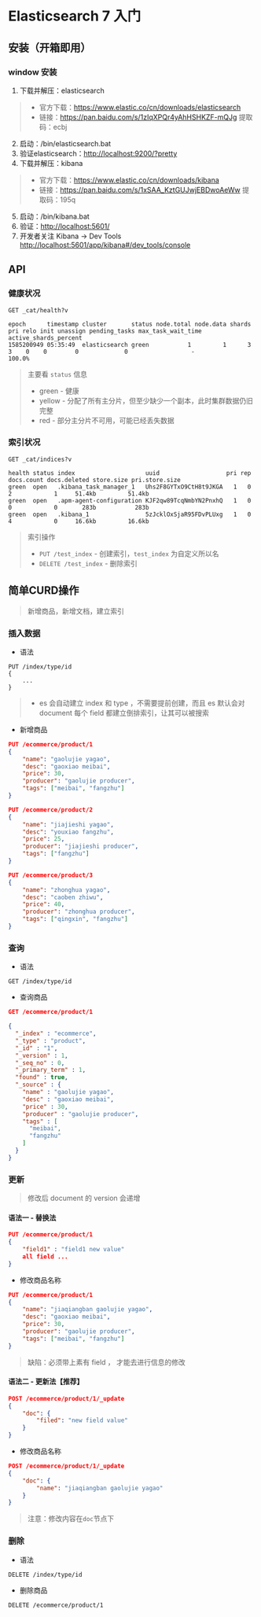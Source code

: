 # Elasticsearch 7 入门

## 安装（开箱即用）
### window 安装
1. 下载并解压：elasticsearch 
> - 官方下载：https://www.elastic.co/cn/downloads/elasticsearch
> - 链接：https://pan.baidu.com/s/1zIqXPQr4yAhHSHKZF-mQJg 
提取码：ecbj 
2. 启动：/bin/elasticsearch.bat
3. 验证elasticsearch：[http://localhost:9200/?pretty](http://localhost:9200/?pretty)
4. 下载并解压：kibana
> - 官方下载：https://www.elastic.co/cn/downloads/kibana
> - 链接：https://pan.baidu.com/s/1xSAA_KztGUJwjEBDwoAeWw 
提取码：195q 
5. 启动：/bin/kibana.bat
6. 验证：[http://localhost:5601/](http://localhost:5601/)
7. 开发者关注 Kibana -> Dev Tools [http://localhost:5601/app/kibana#/dev_tools/console](http://localhost:5601/app/kibana#/dev_tools/console)

## API
### 健康状况
```
GET _cat/health?v

epoch      timestamp cluster       status node.total node.data shards pri relo init unassign pending_tasks max_task_wait_time active_shards_percent
1585200949 05:35:49  elasticsearch green           1         1      3   3    0    0        0             0                  -                100.0%
```
> 主要看 `status` 信息
> - green - 健康
> - yellow - 分配了所有主分片，但至少缺少一个副本，此时集群数据仍旧完整
> - red - 部分主分片不可用，可能已经丢失数据

### 索引状况
```
GET _cat/indices?v

health status index                    uuid                   pri rep docs.count docs.deleted store.size pri.store.size
green  open   .kibana_task_manager_1   Uhs2F8GYTxO9CtH8t9JKGA   1   0          2            1     51.4kb         51.4kb
green  open   .apm-agent-configuration KJF2qw89TcqNmbYN2PnxhQ   1   0          0            0       283b           283b
green  open   .kibana_1                5zJcklOxSjaR95FDvPLUxg   1   0          4            0     16.6kb         16.6kb
```
> 索引操作
> - `PUT /test_index` - 创建索引，`test_index` 为自定义所以名
> - `DELETE /test_index` - 删除索引

## 简单CURD操作
> 新增商品，新增文档，建立索引

### 插入数据
- 语法

```
PUT /index/type/id
{
    ...
}
```
> - es 会自动建立 index 和 type ，不需要提前创建，而且 es 默认会对 document 每个 field 都建立倒排索引，让其可以被搜索

- 新增商品

```json
PUT /ecommerce/product/1
{ 
    "name": "gaolujie yagao",
    "desc": "gaoxiao meibai",
    "price": 30,
    "producer": "gaolujie producer",
    "tags": ["meibai", "fangzhu"]
}

PUT /ecommerce/product/2
{ 
    "name": "jiajieshi yagao",
    "desc": "youxiao fangzhu",
    "price": 25,
    "producer": "jiajieshi producer",
    "tags": ["fangzhu"]
}

PUT /ecommerce/product/3
{ 
    "name": "zhonghua yagao",
    "desc": "caoben zhiwu",
    "price": 40,
    "producer": "zhonghua producer",
    "tags": ["qingxin", "fangzhu"]
}
```

### 查询
- 语法
```
GET /index/type/id
```

- 查询商品

```json
GET /ecommerce/product/1

{
  "_index" : "ecommerce",
  "_type" : "product",
  "_id" : "1",
  "_version" : 1,
  "_seq_no" : 0,
  "_primary_term" : 1,
  "found" : true,
  "_source" : {
    "name" : "gaolujie yagao",
    "desc" : "gaoxiao meibai",
    "price" : 30,
    "producer" : "gaolujie producer",
    "tags" : [
      "meibai",
      "fangzhu"
    ]
  }
}
```

### 更新
> 修改后 document 的 version 会递增
#### 语法一 - 替换法
```json
PUT /ecommerce/product/1
{ 
    "field1" : "field1 new value"
    all field ...
}
```
- 修改商品名称
```json
PUT /ecommerce/product/1
{ 
    "name": "jiaqiangban gaolujie yagao",
    "desc": "gaoxiao meibai",
    "price": 30,
    "producer": "gaolujie producer",
    "tags": ["meibai", "fangzhu"]
}
```
> 缺陷：必须带上素有 field ， 才能去进行信息的修改

#### 语法二 - 更新法【推荐】
```json
POST /ecommerce/product/1/_update
{
    "doc": {
        "filed": "new field value"
    }
}
```

- 修改商品名称
```json
POST /ecommerce/product/1/_update
{
    "doc": {
        "name": "jiaqiangban gaolujie yagao"
    }
}
```
> 注意：修改内容在`doc`节点下

### 删除
- 语法
```
DELETE /index/type/id
```

- 删除商品
```
DELETE /ecommerce/product/1
```